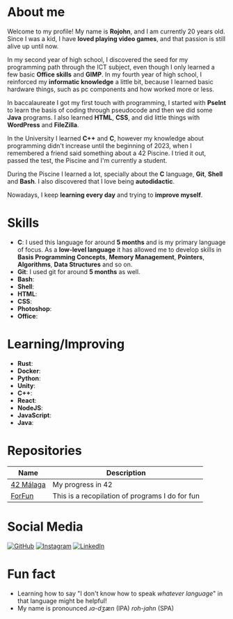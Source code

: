 <!-- TODO: Redo header -->

# About me

Welcome to my profile! My name is **Rojohn**, and I am currently 20 years old. Since I was a kid, I have **loved playing video games**, and that passion is still alive up until now.

In my second year of high school, I discovered the seed for my programming path through the ICT subject, even though I only learned a few basic **Office skills** and **GIMP**. In my fourth year of high school, I reinforced my **informatic knowledge** a little bit, because I learned basic hardware things, such as pc components and how worked more or less.

In baccalaureate I got my first touch with programming, I started with **PseInt** to learn the basis of coding through pseudocode and then we did some **Java** programs. I also learned **HTML**, **CSS**, and did little things with **WordPress** and **FileZilla**.

In the University I learned **C++** and **C**, however my knowledge about programming didn't increase until the beginning of 2023, when I remembered a friend said something about a 42 Piscine. I tried it out, passed the test, the Piscine and I'm currently a student.

During the Piscine I learned a lot, specially about the **C** language, **Git**, **Shell** and **Bash**. I also discovered that I love being **autodidactic**.

Nowadays, I keep **learning every day** and trying to **improve myself**.

# Skills

- **C**: I used this language for around **5 months** and is my primary language of focus. As a **low-level language** it has allowed me to develop skills in **Basis Programming Concepts**, **Memory Management**, **Pointers**, **Algorithms**, **Data Structures** and so on.
- **Git**: I used git for around **5 months** as well. 
- **Bash**: <!--TODO: Explanation-->
- **Shell**: <!--TODO: Explanation-->
- **HTML**: <!--TODO: Explanation-->
- **CSS**: <!--TODO: Explanation-->
- **Photoshop**: <!--TODO: Explanation-->
- **Office**: <!--TODO: Explanation-->

# Learning/Improving

- **Rust**: <!--TODO: Explanation-->
- **Docker**: <!--TODO: Explanation-->
- **Python**: <!--TODO: Explanation-->
- **Unity**: <!--TODO: Explanation-->
- **C++**: <!--TODO: Explanation-->
- **React**: <!--TODO: Explanation-->
- **NodeJS**: <!--TODO: Explanation-->
- **JavaScript**: <!--TODO: Explanation-->
- **Java**: <!--TODO: Explanation-->

# Repositories

|	Name												|	Description										|
|-------------------------------------------------------|---------------------------------------------------|
|	[42 Málaga](https://github.com/SrRecursive/42Malaga)| 	My progress in 42								|
|	[ForFun](https://github.com/SrRecursive/ForFun)		| 	This is a recopilation of programs I do for fun	|

# Social Media

[![GitHub](https://img.shields.io/static/v1?label=&message=GitHub&color=171515&logo=github&logoColor=white&style=for-the-badge)](https://github.com/SrRecursive)
[![Instagram](https://img.shields.io/static/v1?label=&message=Instagram&color=FF69B4&logo=instagram&logoColor=red&style=for-the-badge)](https://instagram.com/lmnot2blue7)
[![LinkedIn](https://img.shields.io/static/v1?label=&message=LinkedIn&color=0e76a8&logo=linkedin&logoColor=white&style=for-the-badge)](https://www.linkedin.com/in/ribanab/)

# Fun fact

- Learning how to say "I don't know how to speak _whatever language_" in that language might be helpful!
- My name is pronounced _ɹɑ-dʒæn_ (IPA) _roh-jahn_ (SPA)
